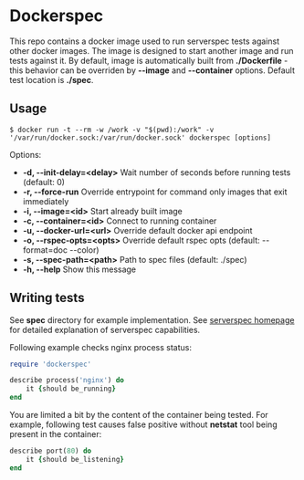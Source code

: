 Dockerspec
==========

This repo contains a docker image used to run serverspec tests against other docker images. The image is designed to start another
image and run tests against it. By default, image is automatically built from **./Dockerfile** - this behavior can be overriden 
by **--image** and **--container** options. Default test location is **./spec**.

## Usage
	$ docker run -t --rm -w /work -v "$(pwd):/work" -v '/var/run/docker.sock:/var/run/docker.sock' dockerspec [options]

Options:
*  **-d, --init-delay=&lt;delay&gt;** Wait number of seconds before running tests (default: 0)
*  **-r, --force-run**                Override entrypoint for command only images that exit immediately
*  **-i, --image=&lt;id&gt;**         Start already built image
*  **-c, --container=&lt;id&gt;**     Connect to running container
*  **-u, --docker-url=&lt;url&gt;**   Override default docker api endpoint
*  **-o, --rspec-opts=&lt;opts&gt;**  Override default rspec opts (default: --format=doc --color)
*  **-s, --spec-path=&lt;path&gt;**   Path to spec files (default: ./spec)
*  **-h, --help**                     Show this message


## Writing tests
See **spec** directory for example implementation. See [serverspec homepage](http://serverspec.org/) for detailed explanation of serverspec capabilities.

Following example checks nginx process status:
```ruby
require 'dockerspec'

describe process('nginx') do
	it {should be_running}
end
```

You are limited a bit by the content of the container being tested. For example, following test causes false positive without **netstat** tool being present
in the container:

```ruby
describe port(80) do
	it {should be_listening}
end
```



